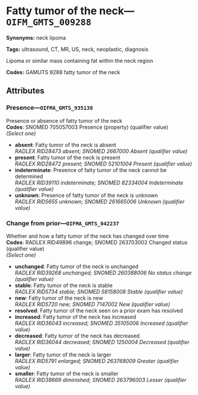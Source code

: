 # Fatty tumor of the neck—`OIFM_GMTS_009288`

**Synonyms:** neck lipoma

**Tags:** ultrasound, CT, MR, US, neck, neoplastic, diagnosis

Lipoma or similar mass containing fat within the neck region

**Codes:** GAMUTS 9288 fatty tumor of the neck

## Attributes

### Presence—`OIFMA_GMTS_935138`

Presence or absence of fatty tumor of the neck  
**Codes**: SNOMED 705057003 Presence (property) (qualifier value)  
*(Select one)*

- **absent**: Fatty tumor of the neck is absent  
_RADLEX RID28473 absent; SNOMED 2667000 Absent (qualifier value)_
- **present**: Fatty tumor of the neck is present  
_RADLEX RID28472 present; SNOMED 52101004 Present (qualifier value)_
- **indeterminate**: Presence of fatty tumor of the neck cannot be determined  
_RADLEX RID39110 indeterminate; SNOMED 82334004 Indeterminate (qualifier value)_
- **unknown**: Presence of fatty tumor of the neck is unknown  
_RADLEX RID5655 unknown; SNOMED 261665006 Unknown (qualifier value)_

### Change from prior—`OIFMA_GMTS_042237`

Whether and how a fatty tumor of the neck has changed over time  
**Codes**: RADLEX RID49896 change; SNOMED 263703002 Changed status (qualifier value)  
*(Select one)*

- **unchanged**: Fatty tumor of the neck is unchanged  
_RADLEX RID39268 unchanged; SNOMED 260388006 No status change (qualifier value)_
- **stable**: Fatty tumor of the neck is stable  
_RADLEX RID5734 stable; SNOMED 58158008 Stable (qualifier value)_
- **new**: Fatty tumor of the neck is new  
_RADLEX RID5720 new; SNOMED 7147002 New (qualifier value)_
- **resolved**: Fatty tumor of the neck seen on a prior exam has resolved  
- **increased**: Fatty tumor of the neck has increased  
_RADLEX RID36043 increased; SNOMED 35105006 Increased (qualifier value)_
- **decreased**: Fatty tumor of the neck has decreased  
_RADLEX RID36044 decreased; SNOMED 1250004 Decreased (qualifier value)_
- **larger**: Fatty tumor of the neck is larger  
_RADLEX RID5791 enlarged; SNOMED 263768009 Greater (qualifier value)_
- **smaller**: Fatty tumor of the neck is smaller  
_RADLEX RID38669 diminished; SNOMED 263796003 Lesser (qualifier value)_
